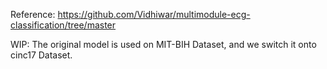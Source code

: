 Reference:
https://github.com/Vidhiwar/multimodule-ecg-classification/tree/master

WIP: The original model is used on MIT-BIH Dataset, and we switch it onto cinc17 Dataset.